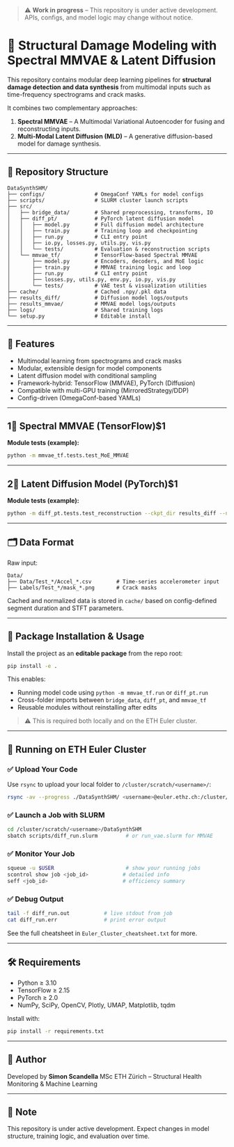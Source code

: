 > ⚠️ **Work in progress** – This repository is under active development. APIs, configs, and model logic may change without notice.

# 🧠 Structural Damage Modeling with Spectral MMVAE & Latent Diffusion

This repository contains modular deep learning pipelines for **structural damage detection and data synthesis** from multimodal inputs such as time-frequency spectrograms and crack masks.

It combines two complementary approaches:

1. **Spectral MMVAE** – A Multimodal Variational Autoencoder for fusing and reconstructing inputs.
2. **Multi-Modal Latent Diffusion (MLD)** – A generative diffusion-based model for damage synthesis.

---

## 📁 Repository Structure

```text
DataSynthSHM/
├── configs/                # OmegaConf YAMLs for model configs
├── scripts/                # SLURM cluster launch scripts
├── src/
│   ├── bridge_data/        # Shared preprocessing, transforms, IO
│   ├── diff_pt/            # PyTorch latent diffusion model
│   │   ├── model.py        # Full diffusion model architecture
│   │   ├── train.py        # Training loop and checkpointing
│   │   ├── run.py          # CLI entry point
│   │   ├── io.py, losses.py, utils.py, vis.py
│   │   └── tests/          # Evaluation & reconstruction scripts
│   └── mmvae_tf/           # TensorFlow-based Spectral MMVAE
│       ├── model.py        # Encoders, decoders, and MoE logic
│       ├── train.py        # MMVAE training logic and loop
│       ├── run.py          # CLI entry point
│       ├── losses.py, utils.py, env.py, io.py, vis.py
│       └── tests/          # VAE test & visualization utilities
├── cache/                  # Cached .npy/.pkl data
├── results_diff/           # Diffusion model logs/outputs
├── results_mmvae/          # MMVAE model logs/outputs
├── logs/                   # Shared training logs
└── setup.py                # Editable install
```

---

## 🧰 Features

* Multimodal learning from spectrograms and crack masks
* Modular, extensible design for model components
* Latent diffusion model with conditional sampling
* Framework-hybrid: TensorFlow (MMVAE), PyTorch (Diffusion)
* Compatible with multi-GPU training (MirroredStrategy/DDP)
* Config-driven (OmegaConf-based YAMLs)

---

## 1⃣ Spectral MMVAE (TensorFlow)\$1

**Module tests (example):**

```bash
python -m mmvae_tf.tests.test_MoE_MMVAE
```

---

## 2⃣ Latent Diffusion Model (PyTorch)\$1

**Module tests (example):**

```bash
python -m diff_pt.tests.test_reconstruction --ckpt_dir results_diff --n_segments 1
```

---

## 🗂 Data Format

Raw input:

```
Data/
├── Data/Test_*/Accel_*.csv        # Time-series accelerometer input
├── Labels/Test_*/mask_*.png       # Crack masks
```

Cached and normalized data is stored in `cache/` based on config-defined segment duration and STFT parameters.

---

## 🧪 Package Installation & Usage

Install the project as an **editable package** from the repo root:

```bash
pip install -e .
```

This enables:

* Running model code using `python -m mmvae_tf.run` or `diff_pt.run`
* Cross-folder imports between `bridge_data`, `diff_pt`, and `mmvae_tf`
* Reusable modules without reinstalling after edits

> ⚠️ This is required both locally and on the ETH Euler cluster.

---

## 🚀 Running on ETH Euler Cluster

### ✅ Upload Your Code

Use `rsync` to upload your local folder to `/cluster/scratch/<username>/`:

```bash
rsync -av --progress ./DataSynthSHM/ <username>@euler.ethz.ch:/cluster/scratch/<username>/DataSynthSHM/
```

### ✅ Launch a Job with SLURM

```bash
cd /cluster/scratch/<username>/DataSynthSHM
sbatch scripts/diff_run.slurm         # or run_vae.slurm for MMVAE
```

### ✅ Monitor Your Job

```bash
squeue -u $USER                       # show your running jobs
scontrol show job <job_id>           # detailed info
seff <job_id>                        # efficiency summary
```

### ✅ Debug Output

```bash
tail -f diff_run.out           # live stdout from job
cat diff_run.err               # print error output
```

See the full cheatsheet in `Euler_Cluster_cheatsheet.txt` for more.

---

## 🛠 Requirements

* Python ≥ 3.10
* TensorFlow ≥ 2.15
* PyTorch ≥ 2.0
* NumPy, SciPy, OpenCV, Plotly, UMAP, Matplotlib, tqdm

Install with:

```bash
pip install -r requirements.txt
```

---

## 🧠 Author

Developed by **Simon Scandella**
MSc ETH Zürich – Structural Health Monitoring & Machine Learning

---

## 📌 Note

This repository is under active development. Expect changes in model structure, training logic, and evaluation over time.
